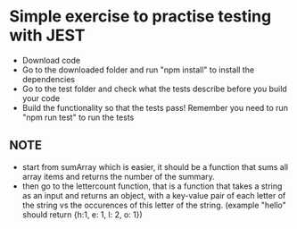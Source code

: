 # Simple exercise to practise testing with JEST

- Download code
- Go to the downloaded folder and run "npm install" to install the dependencies
- Go to the test folder and check what the tests describe before you build your code
- Build the functionality so that the tests pass! Remember you need to run "npm run test" to run the tests

## NOTE
- start from sumArray which is easier, it should be a function that sums all array items and returns the number of the summary.
- then go to the lettercount function, that is a function that takes a string as an input and returns an object, with a key-value pair of each letter of the string vs the occurences of this letter of the string. (example "hello" should return {h:1, e: 1, l: 2, o: 1})
